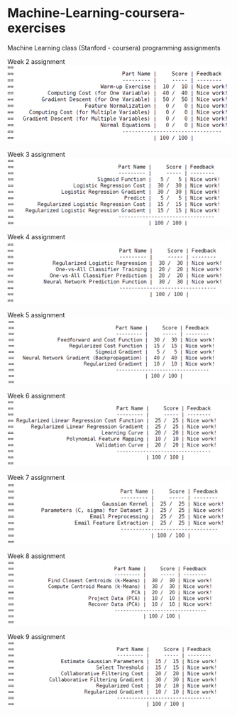 # Machine-Learning-coursera-exercises
Machine Learning class (Stanford - coursera) programming assignments

Week 2 assignment
![alt text](ex1_result.png "")

Week 3 assignment
![alt text](ex2_result.png "")

Week 4 assignment
![alt text](ex3_result.png "")

Week 5 assignment
![alt text](ex4_result.png "")

Week 6 assignment
![alt text](ex5_result.png "")

Week 7 assignment
![alt text](ex6_result.png "")

Week 8 assignment
![alt text](ex7_result.png "")

Week 9 assignment
![alt text](ex8_result.png "")
